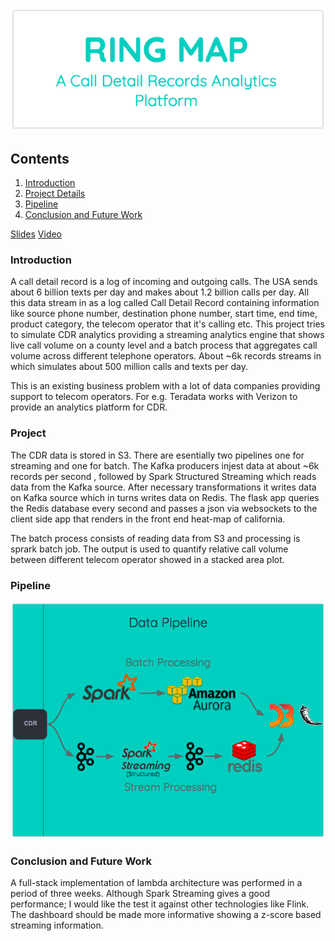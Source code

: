[![Ring Map](https://github.com/myonlinecode1988/insight-project-arnab/blob/master/ring_map.png)]()


## Contents

1. [Introduction](README.md#introduction)
2. [Project Details](README.md#project-details)
3. [Pipeline](README.md#pipeline)
4. [Conclusion and Future Work](README.md#conclusion-and-future-work)

[Slides](http://bit.ly/2rBhiaD)
[Video](https://youtu.be/FUlDEAeGJZ8)


### Introduction
A call detail record is a log of incoming and outgoing calls. 
The USA sends about 6 billion texts per day and makes about 1.2 billion calls per day. All this data stream in as a log called Call Detail Record containing information like source phone number, destination phone number, start time, end time, product category, the telecom operator that it's calling etc. This project tries to simulate CDR analytics providing a streaming analytics engine that shows live call volume on a county level and a batch process that aggregates call volume across different telephone operators. About ~6k records streams in which simulates about 500 million calls and texts per day.

This is an existing business problem with a lot of data companies providing support to telecom operators. For e.g. Teradata works with Verizon to provide an analytics platform
for CDR.

### Project 
The CDR data is stored in S3. There are esentially two pipelines one for streaming and one for batch. The Kafka producers injest data at about ~6k records per second , followed by Spark Structured Streaming which reads data from the Kafka source. After necessary transformations it writes data on Kafka source which in turns writes data on Redis.
The flask app queries the Redis database every second and passes a json via websockets to the client side app that renders in the front end heat-map of california.

The batch process consists of reading data from S3 and processing is sprark batch job.
The output is used to quantify relative call volume between different telecom operator
showed in a stacked area plot.


### Pipeline
[![Pipeline#1](https://github.com/myonlinecode1988/insight-project-arnab/blob/master/pipeline.jpg)]()


### Conclusion and Future Work
A full-stack implementation of lambda architecture was performed in a period of three weeks. Although Spark Streaming gives a good performance; I would like the test it against other technologies like Flink. The dashboard should be made more informative showing a z-score based streaming information.


